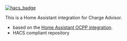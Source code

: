 [![hacs_badge](https://img.shields.io/badge/HACS-Default-orange.svg)](https://github.com/custom-components/hacs)

This is a Home Assistant integration for Charge Advisor.

* based on the [Home Assistant OCPP integration](https://github.com/lbbrhzn/ocpp).
* HACS compliant repository
